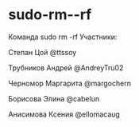 # sudo-rm--rf
Команда sudo rm -rf
Участники:

Степан Цой @ttssoy

Трубников Андрей @AndreyTru02

Черномор Маргарита @margochern

Борисова Элина @cabelun

Анисимова Ксения @ellomacaug
